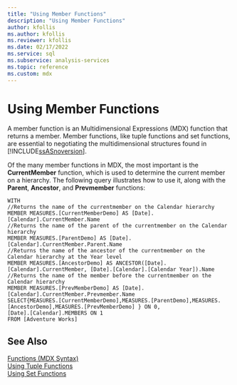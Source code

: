 ```yaml
---
title: "Using Member Functions"
description: "Using Member Functions"
author: kfollis
ms.author: kfollis
ms.reviewer: kfollis
ms.date: 02/17/2022
ms.service: sql
ms.subservice: analysis-services
ms.topic: reference
ms.custom: mdx
---
```

# Using Member Functions


  A member function is an Multidimensional Expressions (MDX) function that returns a member. Member functions, like tuple functions and set functions, are essential to negotiating the multidimensional structures found in [!INCLUDE[ssASnoversion](../includes/ssasnoversion-md.md)].  
  
 Of the many member functions in MDX, the most important is the **CurrentMember** function, which is used to determine the current member on a hierarchy. The following query illustrates how to use it, along with the **Parent**, **Ancestor**, and **Prevmember** functions:  
  
```  
WITH  
//Returns the name of the currentmember on the Calendar hierarchy  
MEMBER MEASURES.[CurrentMemberDemo] AS [Date].[Calendar].CurrentMember.Name  
//Returns the name of the parent of the currentmember on the Calendar hierarchy  
MEMBER MEASURES.[ParentDemo] AS [Date].[Calendar].CurrentMember.Parent.Name  
//Returns the name of the ancestor of the currentmember on the Calendar hierarchy at the Year level  
MEMBER MEASURES.[AncestorDemo] AS ANCESTOR([Date].[Calendar].CurrentMember, [Date].[Calendar].[Calendar Year]).Name  
//Returns the name of the member before the currentmember on the Calendar hierarchy  
MEMBER MEASURES.[PrevMemberDemo] AS [Date].[Calendar].CurrentMember.Prevmember.Name  
SELECT{MEASURES.[CurrentMemberDemo],MEASURES.[ParentDemo],MEASURES.[AncestorDemo],MEASURES.[PrevMemberDemo] } ON 0,  
[Date].[Calendar].MEMBERS ON 1  
FROM [Adventure Works]  
```  
  
## See Also  
 [Functions &#40;MDX Syntax&#41;](../mdx/functions-mdx-syntax.md)   
 [Using Tuple Functions](../mdx/using-tuple-functions.md)   
 [Using Set Functions](../mdx/using-set-functions.md)  
  
  
